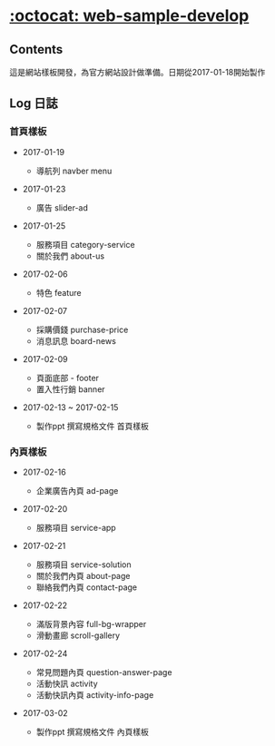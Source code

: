 # [:octocat: web-sample-develop](https://github.com/VisionYi/web-sample-develop)

## Contents
   這是網站樣板開發，為官方網站設計做準備。日期從2017-01-18開始製作

## Log 日誌

### 首頁樣板

* 2017-01-19 
    - 導航列 navber menu 

* 2017-01-23  
    - 廣告 slider-ad 
 
* 2017-01-25 
    - 服務項目 category-service
    - 關於我們 about-us

* 2017-02-06 
    - 特色 feature

* 2017-02-07 
    - 採購價錢 purchase-price
    - 消息訊息 board-news

* 2017-02-09
    - 頁面底部 - footer
    - 置入性行銷 banner

* 2017-02-13 ~ 2017-02-15
    - 製作ppt 撰寫規格文件 首頁樣板
    
### 內頁樣板

* 2017-02-16
    - 企業廣告內頁 ad-page

* 2017-02-20
    - 服務項目 service-app
    
* 2017-02-21
    - 服務項目 service-solution
    - 關於我們內頁 about-page
    - 聯絡我們內頁 contact-page

* 2017-02-22
    - 滿版背景內容 full-bg-wrapper
    - 滑動畫廊 scroll-gallery
    
* 2017-02-24
    - 常見問題內頁 question-answer-page
    - 活動快訊 activity
    - 活動快訊內頁 activity-info-page
        
* 2017-03-02
    - 製作ppt 撰寫規格文件 內頁樣板
